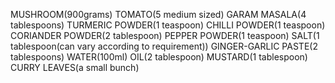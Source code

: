MUSHROOM(900grams)
TOMATO(5 medium sized)
GARAM MASALA(4 tablespoons)
TURMERIC POWDER(1 teaspoon)
CHILLI POWDER(1 teaspoon)
CORIANDER POWDER(2 tablespoon)
PEPPER POWDER(1 teaspoon)
SALT(1 tablespoon(can vary according to requirement))
GINGER-GARLIC PASTE(2 tablespoons)
WATER(100ml)
OIL(2 tablespoon)
MUSTARD(1 tablespoon)
CURRY LEAVES(a small bunch)
